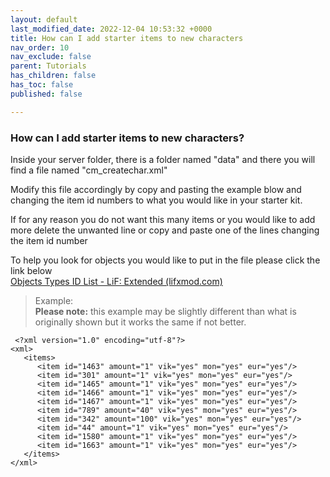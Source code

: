 ```yaml
---
layout: default
last_modified_date: 2022-12-04 10:53:32 +0000
title: How can I add starter items to new characters
nav_order: 10
nav_exclude: false
parent: Tutorials
has_children: false
has_toc: false
published: false

---
```

### How can I add starter items to new characters?

Inside your server folder, there is a folder named "data" and there you will find a file named "cm_createchar.xml"

Modify this file accordingly by copy and pasting the example blow and changing the item id numbers to what you would like in your starter kit.  
  
If for any reason you do not want this many items or you would like to add more delete the unwanted line or copy and paste one of the lines changing the item id number  
  
To help you look for objects you would like to put in the file please click the link below  
[Objects Types ID List - LiF: Extended (lifxmod.com)](https://lifxmod.com/Docs/objects-types-id-list.html)

> Example:  
> **Please note:** this example may be slightly different than what is originally shown but it works the same if not better.

     <?xml version="1.0" encoding="utf-8"?>
    <xml>
       <items>
          <item id="1463" amount="1" vik="yes" mon="yes" eur="yes"/>
          <item id="301" amount="1" vik="yes" mon="yes" eur="yes"/>
          <item id="1465" amount="1" vik="yes" mon="yes" eur="yes"/>
          <item id="1466" amount="1" vik="yes" mon="yes" eur="yes"/>
          <item id="1467" amount="1" vik="yes" mon="yes" eur="yes"/>
          <item id="789" amount="40" vik="yes" mon="yes" eur="yes"/>
          <item id="342" amount="100" vik="yes" mon="yes" eur="yes"/>
          <item id="44" amount="1" vik="yes" mon="yes" eur="yes"/>
          <item id="1580" amount="1" vik="yes" mon="yes" eur="yes"/>
          <item id="1663" amount="1" vik="yes" mon="yes" eur="yes"/>
       </items>
    </xml>